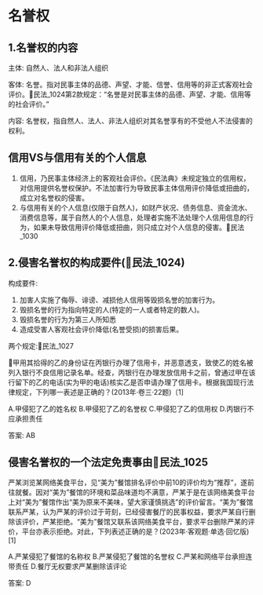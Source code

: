 # 名誉权


## 1.名誉权的内容
主体: 自然人、法人和非法人组织

客体: 名誉。指对民事主体的品德、声望、才能、信誉、信用等的非正式客观社会评价。🚪民法_1024第2款规定：“名誉是对民事主体的品德、声望、才能、信用等的社会评价。”

内容: 名誉权，指自然人、法人、非法人组织对其名誉享有的不受他人不法侵害的权利。


## 信用VS与信用有关的个人信息
1. 信用，乃民事主体经济上的客观社会评价。《民法典》未规定独立的信用权，对信用提供名誉权保护。不法加害行为导致民事主体信用评价降低或扭曲的，成立对名誉权的侵害。
2. 与信用有关的个人信息(仅限于自然人)，如财产状况、债务信息、资金流水、消费信息等，属于自然人的个人信息，处理者实施不法处理个人信用信息的行为，如果未导致信用评价降低或扭曲，则只成立对个人信息的侵害。🚪民法_1030

## 2.侵害名誉权的构成要件(🚪民法_1024)

构成要件:
1. 加害人实施了侮辱、诽谤、减损他人信用等毁损名誉的加害行为。
2. 毁损名誉的行为指向特定的人(特定的一人或者特定的数人)。
3. 毁损名誉的行为为第三人所知悉
4. 造成受害人客观社会评价降低(名誉受损)的损害后果。

两个规定:🚪民法_1027

🍐甲用其拾得的乙的身份证在丙银行办理了信用卡，并恶意透支，致使乙的姓名被列入银行不良信用记录名单。经查，丙银行在办理发放信用卡之前，曾通过甲在该行留下的乙的电话(实为甲的电话)核实乙是否申请办理了信用卡。根据我国现行法律规定，下列哪一表述是正确的？(2013年·卷三·22题)〔1]

A.甲侵犯了乙的姓名权
B.甲侵犯了乙的名誉权
C.甲侵犯了乙的信用权
D.丙银行不应承担责任

答案: AB


## 侵害名誉权的一个法定免责事由🚪民法_1025
严某浏览某网络美食平台，见“美为”餐馆排名评价中前10的评价均为“推荐”，遂前往就餐。因对“美为”餐馆的环境和菜品味道均不满意，严某于是在该网络美食平台上对“美为”餐馆作出“美为原来不美味，望大家谨慎挑选”的评价留言。“美为”餐馆联系严某，认为严某的评价过于苛刻，已经侵害餐厅的民事权益，要求严某自行删除该评价，严某拒绝。“美为”餐馆又联系该网络美食平台，要求平台删除严某的评价，平台亦表示拒绝。对此，下列表述正确的是？(2023年·客观题·单选·回忆版)[1]

A.严某侵犯了餐馆的名称权
B.严某侵犯了餐馆的名誉权
C.严某和网络平台承担连带责任
D.餐厅无权要求严某删除该评论

答案: D













